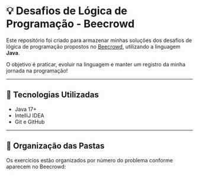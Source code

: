 # 💡 Desafios de Lógica de Programação - Beecrowd

Este repositório foi criado para armazenar minhas soluções dos desafios de lógica de programação propostos no [Beecrowd](https://www.beecrowd.com.br), utilizando a linguagem **Java**.

O objetivo é praticar, evoluir na linguagem e manter um registro da minha jornada na programação!

---

## 🚀 Tecnologias Utilizadas

- Java 17+
- IntelliJ IDEA
- Git e GitHub

---

## 📂 Organização das Pastas

Os exercícios estão organizados por número do problema conforme aparecem no Beecrowd:

